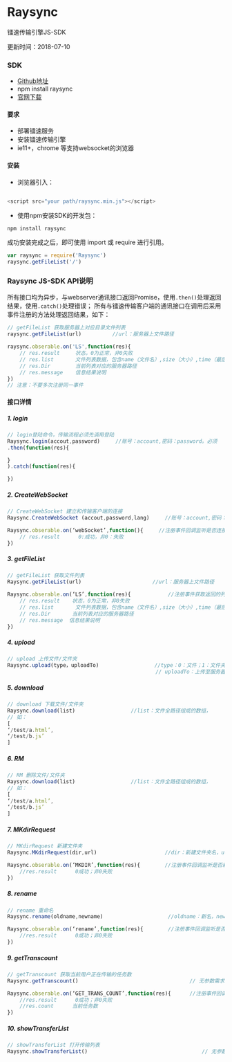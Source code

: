 # Raysync
镭速传输引擎JS-SDK

更新时间：2018-07-10

### SDK

* [Github地址](https://github.com/yangyi000/Raysync/)
* npm install raysync
* [官网下载](https://www.raysync.cn/)

#### 要求
* 部署镭速服务
* 安装镭速传输引擎
* ie11+，chrome 等支持websocket的浏览器

#### 安装
* 浏览器引入：
``` javascript

<script src="your path/raysync.min.js"></script>
```
* 使用npm安装SDK的开发包：
```javascript
npm install raysync
```
成功安装完成之后，即可使用 import 或 require 进行引用。
```javascript
var raysync = require('Raysync')
raysync.getFileList('/')
```
### Raysync JS-SDK API说明
所有接口均为异步，与webserver通讯接口返回Promise，使用`.then()`处理返回结果，使用`.catch()`处理错误；
所有与镭速传输客户端的通讯接口在调用后采用事件注册的方法处理返回结果，如下：<br>
``` javascript
// getFileList 获取服务器上对应目录文件列表
raysync.getFileList(url)          //url：服务器上文件路径

raysync.obserable.on('LS',function(res){
    // res.result     状态，0为正常，非0失败  
    // res.list       文件列表数据，包含name（文件名）,size（大小）,time（最后修改时间）,type（是否为文件夹）信息
    // res.Dir        当前列表对应的服务器路径
    // res.message    信息结果说明
})
// 注意：不要多次注册同一事件
```
#### 接口详情
##### 1. login
```javascript
// login登陆命令，传输流程必须先调用登陆
Raysync.login(accout,password)     //账号：account,密码：password。必须
.then(function(res){               

}
).catch(function(res){

})
```
##### 2. CreateWebSocket
```javascript
// CreateWebSocket 建立和传输客户端的连接
Raysync.CreateWebSocket (accout,password,lang)     //账号：account,密码：password；lang:语言 'zh-CN'中文，'en-US'英文

Raysync.obserable.on(‘webSocket’,function(){     //注册事件回调监听是否连接成功
    // res.result      0:成功，非0：失败
})

```
##### 3. getFileList
```javascript
// getFileList 获取文件列表
Raysync.getFileList(url)                       //url：服务器上文件路径

Raysync.obserable.on(‘LS’,function(res){            //注册事件获取返回的列表信息
    // res.result    状态，0为正常，非0失败  
    // res.list       文件列表数据，包含name（文件名）,size（大小）,time（最后修改时间）,type（是否为文件夹）信息
    // res.Dir       当前列表对应的服务器路径
    // res.message  信息结果说明
})

```
##### 4. upload
```javascript
// upload 上传文件/文件夹
Raysync.upload(type，uploadTo)                  //type：0：文件；1：文件夹
                                                // uploadTo：上传至服务器路径

```
##### 5. download
```javascript
// download 下载文件/文件夹
Raysync.download(list)                  //list：文件全路径组成的数组，
// 如：
[
‘/test/a.html’,
‘/test/b.js’
]

```
##### 6. RM
```javascript
// RM 删除文件/文件夹
Raysync.download(list)                  //list：文件全路径组成的数组，
// 如：
[
‘/test/a.html’,
‘/test/b.js’
]

```
##### 7. MKdirRequest
```javascript
// MKdirRequest 新建文件夹
Raysync.MKdirRequest(dir,url)                      //dir：新建文件夹名，url：服务器路径，即哪个目录//下新建

Raysync.obserable.on(‘MKDIR’,function(res){        //注册事件回调监听是否新建成功
    //res.result      0成功；非0失败
})
```
##### 8. rename
```javascript
// rename 重命名
Raysync.rename(oldname,newname)                     //oldname：新名，newname：旧名。以全路径形式传递，如：‘/test/a.html’更名‘/test/b.html’

Raysync.obserable.on(‘rename’,function(res){        //注册事件回调监听是否成功
    //res.result      0成功；非0失败
})
```
##### 9. getTranscount
```javascript
// getTranscount 获取当前用户正在传输的任务数
Raysync.getTranscount()                                    // 无参数需求

Raysync.obserable.on(‘GET_TRANS_COUNT’,function(res){      //注册事件回调监听是否成功
    //res.result      0成功；非0失败
    //res.count      当前任务数
})
```
##### 10. showTransferList
```javascript
// showTransferList 打开传输列表
Raysync.showTransferList()                                     // 无参数需求
```
